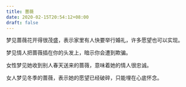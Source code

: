 ```yaml
---
title: 蔷薇
date: 2020-02-15T20:54:12+08:00
draft: false
---
```


梦见蔷薇花开得很茂盛，表示家里有人快要举行婚礼，许多愿望也可以实现。


梦见情人把蔷薇插在你的头发上，暗示你会遭到欺骗。


女性梦见她收到别人春天送来的蔷薇，意味着她的情人很忠诚。


女人梦见冬季的蔷薇，表示她的愿望已经破碎，只能埋在心底怀念。
